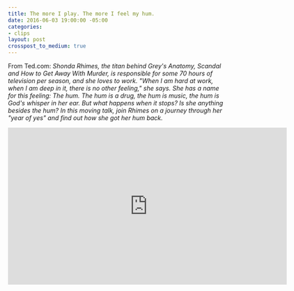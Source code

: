 ```yaml
---
title: The more I play. The more I feel my hum.
date: 2016-06-03 19:00:00 -05:00
categories:
- clips
layout: post
crosspost_to_medium: true
---
```


From Ted.com:
_Shonda Rhimes, the titan behind Grey's Anatomy, Scandal and How to Get Away With Murder, is responsible for some 70 hours of television per season, and she loves to work. "When I am hard at work, when I am deep in it, there is no other feeling," she says. She has a name for this feeling: The hum. The hum is a drug, the hum is music, the hum is God's whisper in her ear. But what happens when it stops? Is she anything besides the hum? In this moving talk, join Rhimes on a journey through her "year of yes" and find out how she got her hum back._

<iframe src="https://embed-ssl.ted.com/talks/shonda_rhimes_my_year_of_saying_yes_to_everything.html" width="640" height="360" frameborder="0" scrolling="no" webkitAllowFullScreen mozallowfullscreen allowFullScreen></iframe>

